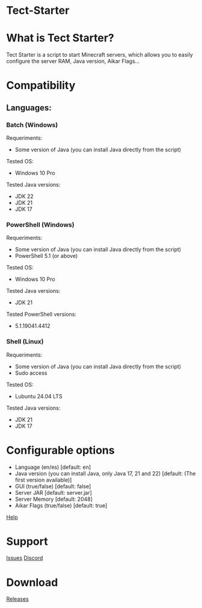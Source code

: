 # Tect-Starter

# What is Tect Starter?
Tect Starter is a script to start Minecraft servers, which allows you to easily configure the server RAM, Java version, Aikar Flags...

# Compatibility
## Languages:
### Batch (Windows)
Requeriments:
- Some version of Java (you can install Java directly from the script)

Tested OS:
- Windows 10 Pro

Tested Java versions:
- JDK 22
- JDK 21
- JDK 17

### PowerShell (Windows)
Requeriments:
- Some version of Java (you can install Java directly from the script)
- PowerShell 5.1 (or above)

Tested OS:
- Windows 10 Pro

Tested Java versions:
- JDK 21

Tested PowerShell versions:
- 5.1.19041.4412

### Shell (Linux)
Requeriments:
- Some version of Java (you can install Java directly from the script)
- Sudo access

Tested OS:
- Lubuntu 24.04 LTS

Tested Java versions:
- JDK 21
- JDK 17

# Configurable options
- Language (en/es) [default: en]
- Java version (you can install Java, only Java 17, 21 and 22) [default: (The first version available)]
- GUI (true/false) [default: false]
- Server JAR [default: server.jar]
- Server Memory [default: 2048]
- Aikar Flags (true/false) [default: true]

[Help](https://github.com/TectHost/Tect-Starter/wiki/Options)

# Support
[Issues](https://github.com/TectHost/Tect-Starter/issues)
[Discord](https://dc.tect.host/)

# Download
[Releases](https://github.com/TectHost/Tect-Starter/releases)
